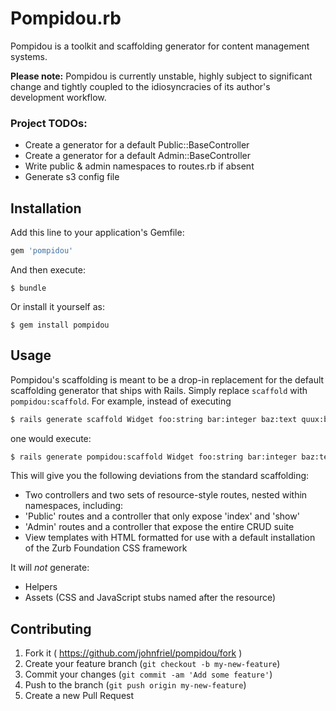 # Pompidou.rb

Pompidou is a toolkit and scaffolding generator for content management systems.

**Please note:** Pompidou is currently unstable, highly subject to significant change and tightly coupled to the idiosyncracies of its author's development workflow.

### Project TODOs:

* Create a generator for a default Public::BaseController
* Create a generator for a default Admin::BaseController
* Write public & admin namespaces to routes.rb if absent
* Generate s3 config file

## Installation

Add this line to your application's Gemfile:

```ruby
gem 'pompidou'
```

And then execute:

    $ bundle

Or install it yourself as:

    $ gem install pompidou

## Usage

Pompidou's scaffolding is meant to be a drop-in replacement for the default scaffolding generator that ships with Rails. Simply replace `scaffold` with `pompidou:scaffold`. For example, instead of executing

``` bash
$ rails generate scaffold Widget foo:string bar:integer baz:text quux:boolean
```

one would execute:

``` bash
$ rails generate pompidou:scaffold Widget foo:string bar:integer baz:text quux:boolean
```

This will give you the following deviations from the standard scaffolding:

* Two controllers and two sets of resource-style routes, nested within namespaces, including:
* 'Public' routes and a controller that only expose 'index' and 'show'
* 'Admin' routes and a controller that expose the entire CRUD suite 
* View templates with HTML formatted for use with a default installation of the Zurb Foundation CSS framework

It will *not* generate:

* Helpers
* Assets (CSS and JavaScript stubs named after the resource)


## Contributing

1. Fork it ( https://github.com/johnfriel/pompidou/fork )
2. Create your feature branch (`git checkout -b my-new-feature`)
3. Commit your changes (`git commit -am 'Add some feature'`)
4. Push to the branch (`git push origin my-new-feature`)
5. Create a new Pull Request

